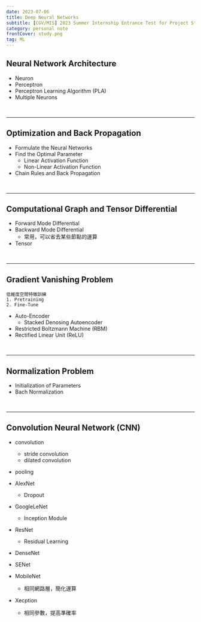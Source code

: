 ```yaml
---
date: 2023-07-06
title: Deep Neural Networks
subtitle: [CGV/MIS] 2023 Summer Internship Entrance Test for Project Students
category: personal note
frontCover: study.png
tag: ML
---
```


## Neural Network Architecture
- Neuron
- Perceptron
- Perceptron Learning Algorithm (PLA)
- Multiple Neurons

<br>
<hr style="border-color: rgb(161, 161, 161, 0.5); width: 100%;">

## Optimization and Back Propagation            
- Formulate the Neural Networks
- Find the Optimal Parameter
  - Linear Activation Function
  - Non-Linear Activation Function
- Chain Rules and Back Propagation

<br>
<hr style="border-color: rgb(161, 161, 161, 0.5); width: 100%;">

## Computational Graph and Tensor Differential
- Forward Mode Differential 
- Backward Mode Differential 
  - 常用，可以省去某些節點的運算
- Tensor

<br>
<hr style="border-color: rgb(161, 161, 161, 0.5); width: 100%;">

## Gradient Vanishing Problem
```citation
低維度空間特徵訓練
1. Pretraining
2. Fine-Tune
```
- Auto-Encoder
  - Stacked Denosing Autoencoder
- Restricted Boltzmann Machine (RBM)
- Rectified Linear Unit (ReLU)

<br>
<hr style="border-color: rgb(161, 161, 161, 0.5); width: 100%;">

## Normalization Problem
- Initialization of Parameters
- Bach Normalization

<br>
<hr style="border-color: rgb(161, 161, 161, 0.5); width: 100%;">

## Convolution Neural Network (CNN)
- convolution
  - stride convolution
  - dilated convolution
  
- pooling
  
- AlexNet
  - Dropout
  
- GoogleLeNet
  - Inception Module

- ResNet
  - Residual Learning 
  
- DenseNet
- SENet
- MobileNet
  - 相同網路層，簡化運算
- Xecption
  - 相同參數，提高準確率